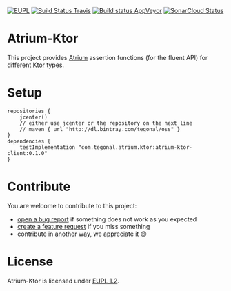 [![EUPL](https://img.shields.io/badge/license-EUPL%201.2-brightgreen.svg)](https://joinup.ec.europa.eu/collection/eupl/eupl-text-11-12)
[![Build Status Travis](https://travis-ci.org/tegonal/atrium-ktor.svg?branch=master)](https://travis-ci.org/tegonal/atrium-ktor)
[![Build status AppVeyor](https://ci.appveyor.com/api/projects/status/ftbrft2lwo5v2tkg/branch/master?svg=true)](https://ci.appveyor.com/project/tegonal/atrium-ktor/branch/master)
[![SonarCloud Status](https://sonarcloud.io/api/project_badges/measure?project=tegonal_atrium-ktor&metric=alert_status)](https://sonarcloud.io/dashboard?id=tegonal_atrium-ktor)

# Atrium-Ktor 

This project provides [Atrium](https://atriumlib.org) 
assertion functions (for the fluent API) for different [Ktor](https://ktor.io) types.

# Setup

```
repositories {
    jcenter()
    // either use jcenter or the repository on the next line
    // maven { url "http://dl.bintray.com/tegonal/oss" }
}
dependencies {
    testImplementation "com.tegonal.atrium.ktor:atrium-ktor-client:0.1.0"    
}
```

# Contribute
You are welcome to contribute to this project:
- [open a bug report](https://github.com/tegonal/atrium-ktor/issues/new?template=bug_report.md) 
  if something does not work as you expected
- [create a feature request](https://github.com/tegonal/atrium-ktor/issues/new?template=feature_request.md&title=[Feature]) 
  if you miss something
- contribute in another way, we appreciate it 😊

# License
Atrium-Ktor is licensed under [EUPL 1.2](https://joinup.ec.europa.eu/collection/eupl/eupl-text-11-12).